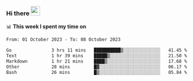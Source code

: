 ### Hi there <a href="https://www.gautamkrishnar.com/"><img src="https://media.giphy.com/media/hvRJCLFzcasrR4ia7z/giphy.gif" width="25px"></a>

📊 **This week I spent my time on**

<!--START_SECTION:waka-->

```txt
From: 01 October 2023 - To: 08 October 2023

Go               3 hrs 11 mins   ██████████▒░░░░░░░░░░░░░░   41.45 %
Text             1 hr 39 mins    █████▒░░░░░░░░░░░░░░░░░░░   21.50 %
Markdown         1 hr 21 mins    ████▒░░░░░░░░░░░░░░░░░░░░   17.68 %
Other            28 mins         █▓░░░░░░░░░░░░░░░░░░░░░░░   06.17 %
Bash             26 mins         █▒░░░░░░░░░░░░░░░░░░░░░░░   05.84 %
```

<!--END_SECTION:waka-->
